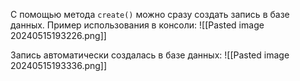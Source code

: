 С помощью метода `create()` можно сразу создать запись в базе данных.
Пример использования в консоли:
![[Pasted image 20240515193226.png]]

Запись автоматически создалась в базе данных:
![[Pasted image 20240515193336.png]]
